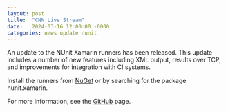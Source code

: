 ```yaml
---
layout: post
title:  "CNN Live Stream"
date:   2024-03-16 12:00:00 -0000
categories: news update nunit
---
```

An update to the NUnit Xamarin runners has been released. This update includes a number of new features including XML output, results over TCP, and improvements for integration with CI systems.

Install the runners from [NuGet](https://www.nuget.org/packages/nunit.xamarin/) or by searching for the package nunit.xamarin.

For more information, see the [GitHub](https://github.com/nunit/nunit.xamarin) page.
